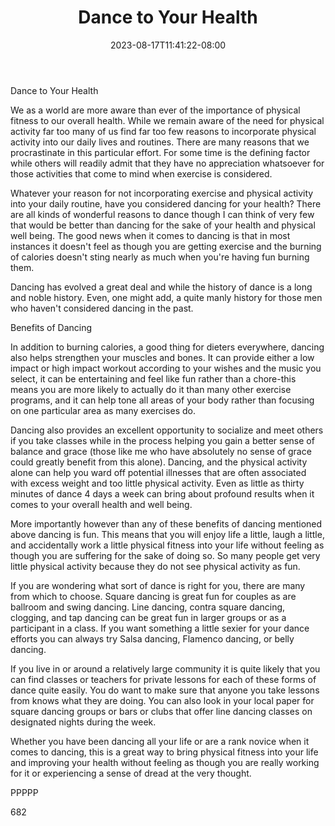 ﻿---
title: "Dance to Your Health"
date: 2023-08-17T11:41:22-08:00
description: "TXT Tips for Web Success"
featured_image: "/images/TXT.jpg"
tags: ["TXT"]
---

Dance to Your Health

We as a world are more aware than ever of the importance of physical fitness to our overall health. While we remain aware of the need for physical activity far too many of us find far too few reasons to incorporate physical activity into our daily lives and routines. There are many reasons that we procrastinate in this particular effort. For some time is the defining factor while others will readily admit that they have no appreciation whatsoever for those activities that come to mind when exercise is considered.

Whatever your reason for not incorporating exercise and physical activity into your daily routine, have you considered dancing for your health? There are all kinds of wonderful reasons to dance though I can think of very few that would be better than dancing for the sake of your health and physical well being. The good news when it comes to dancing is that in most instances it doesn't feel as though you are getting exercise and the burning of calories doesn't sting nearly as much when you're having fun burning them. 

Dancing has evolved a great deal and while the history of dance is a long and noble history. Even, one might add, a quite manly history for those men who haven't considered dancing in the past. 

Benefits of Dancing

In addition to burning calories, a good thing for dieters everywhere, dancing also helps strengthen your muscles and bones. It can provide either a low impact or high impact workout according to your wishes and the music you select, it can be entertaining and feel like fun rather than a chore-this means you are more likely to actually do it than many other exercise programs, and it can help tone all areas of your body rather than focusing on one particular area as many exercises do.

Dancing also provides an excellent opportunity to socialize and meet others if you take classes while in the process helping you gain a better sense of balance and grace (those like me who have absolutely no sense of grace could greatly benefit from this alone). Dancing, and the physical activity alone can help you ward off potential illnesses that are often associated with excess weight and too little physical activity. Even as little as thirty minutes of dance 4 days a week can bring about profound results when it comes to your overall health and well being. 

More importantly however than any of these benefits of dancing mentioned above dancing is fun. This means that you will enjoy life a little, laugh a little, and accidentally work a little physical fitness into your life without feeling as though you are suffering for the sake of doing so. So many people get very little physical activity because they do not see physical activity as fun. 

If you are wondering what sort of dance is right for you, there are many from which to choose. Square dancing is great fun for couples as are ballroom and swing dancing. Line dancing, contra square dancing, clogging, and tap dancing can be great fun in larger groups or as a participant in a class. If you want something a little sexier for your dance efforts you can always try Salsa dancing, Flamenco dancing, or belly dancing. 

If you live in or around a relatively large community it is quite likely that you can find classes or teachers for private lessons for each of these forms of dance quite easily. You do want to make sure that anyone you take lessons from knows what they are doing. You can also look in your local paper for square dancing groups or bars or clubs that offer line dancing classes on designated nights during the week. 

Whether you have been dancing all your life or are a rank novice when it comes to dancing, this is a great way to bring physical fitness into your life and improving your health without feeling as though you are really working for it or experiencing a sense of dread at the very thought. 

PPPPP

682


